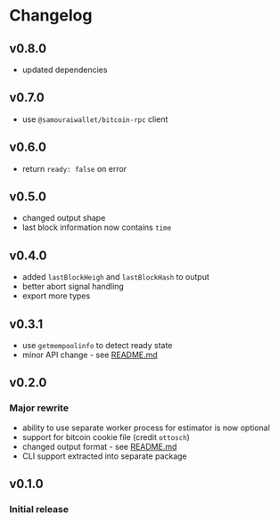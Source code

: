 # Changelog

## v0.8.0
- updated dependencies

## v0.7.0
- use `@samouraiwallet/bitcoin-rpc` client

## v0.6.0
- return `ready: false` on error

## v0.5.0
- changed output shape
- last block information now contains `time`

## v0.4.0
- added `lastBlockHeigh` and `lastBlockHash` to output
- better abort signal handling
- export more types

## v0.3.1
- use `getmempoolinfo` to detect ready state
- minor API change - see [README.md](./README.md)

## v0.2.0
### Major rewrite
- ability to use separate worker process for estimator is now optional
- support for bitcoin cookie file (credit `ottosch`)
- changed output format - see [README.md](./README.md)
- CLI support extracted into separate package

## v0.1.0
### Initial release
